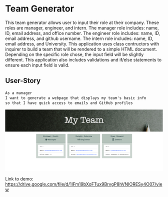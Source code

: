 # Team Generator

This team generator allows user to input their role at their company.  These roles are manager, engineer, and intern.  The manager role includes: name, ID, email address, and office number.  The engineer role includes: name, ID, email address, and github username.  The intern role includes: name, ID, email address, and University.  This application uses class contructors with inquirer to build a team that will be rendered to a simple HTML document.  Depending on the specific role chose, the input field will be slightly different.  This application also includes validations and if/else statements to ensure each input field is valid.  


## User-Story
```
As a manager
I want to generate a webpage that displays my team's basic info
so that I have quick access to emails and GitHub profiles
```
![homework.png](homework.png)

Link to demo: https://drive.google.com/file/d/1IFm19bXoFTux9BrvgP8hVNIORESy4O07/view
